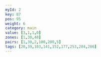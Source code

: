 ```yaml
---
myId: 2
key: 87
pos: 95
weight: 6
category: main
value: [3,1,1,0]
zones: [1,30,40]
pairs: [1,30,2,100,200,5]
tags: [20,39,103,141,152,177,253,284,286]
---
```

